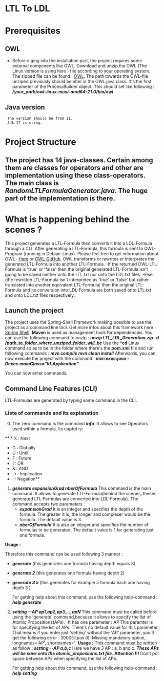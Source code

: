 # LTL To LDL
# Prerequisites
## OWL
- Before diging into the installation part, the project requires some external components like OWL.
Download and unzip the OWL (The Linux version  is using here ) file according to your operating system. The zipped file can be found : [OWL](https://owl.model.in.tum.de/).
The path towards the  OWL-file unziped previously should be alter   in the OWL.java class. It's the first parameter of the ProcessBuilder object.
This should set like following : ***/your_path/owl-linux-musl-amd64-21.0/bin/owl***


##  Java version
     The version should be from 11. 
     Jdk 17 is using.
# Project Structure
The project has 14 java-classes. Certain among them are classes for operators and other are implementation using these class-operators.
The main class is ***RandomLTLFormulaGenerator.java***. The huge part of the implementation is there.
- 


# What is  happening  behind the scenes ?
This project generates a LTL-Formula then converts it  into a LDL-Formula through a CLI.
After generating a LTL-Formula, this formula is sent to OWL-Program (running in Debian-Linux). Please feel free to get information about  OWL : [Here](https://owl.model.in.tum.de/) or [OWL-GitHub](https://github.com/owl-toolkit/owl).
OWL transforms or rewrites or interpretes  the generated LTL-Formula into another LTL-Formula.
-If the returned OWL-LTL-Formula is 'true' or 'false'  then 
the original generated LTL-Formula isn't going to be saved neither onto the LTL.txt nor onto the LDL.txt files.
-Else (the rewritten LTL-Formula isn't interpreted as 'true' or 'false' but rather translated into another equivalent LTL-Formula) then
the original LTL-Formula and its conversion into LDL-Formula are both saved onto LTL.txt and onto LDL.txt files respectively.

## Launch the project
The project uses the Spring-Shell Framework making possible to use the project as a command line tool. Get more infos about this framework here : [Spring Shell](https://spring.io/projects/spring-shell).
**Maven** is used as  management tools for dependencies. 
You can use the following command to unzip : ***unzip LTL_LDL_Generation.zip -d /path_to_folder_where_unziped_folder_will_be***
Use the ***cd** Linux command so as to be in the folder where there's the **pom.xml** file and run following commands :
***mvn compile***
***mvn clean install***
Afterwards, you can now execute the project with the command :     ***mvn exec:java -Dexec.mainClass="ltl.Application"***

You can now enter  commands.

## Command Line Features (CLI)
LTL-Formulas are generated by typing some command in the CLI.
### Liste of commands and its explanation

0. The zero command is the command ***info***. It allows to see Operators used within a formula. Its ouptut is:
   
** * X : Next
 * G : Globally
 * U : Until
 * F : Future
 * | : OR
 * & : AND
 * -> : Implication
 * ! : Negation**

   
1. ***generate expansionGrad nberOfFormula***
   This command is the main command. It allows to generate LTL-Formula(behind the scenes, theses generated LTL-Formulas are converted into LDL-Formula).
   The command accepts two parameters :
   - ***expansionGrad***
     It is an integer and specifies the depth of the formula. The greater it is, the longer and complexer would be the formula.
     The default value is 3.
   - ***nberOfFormula***
     It is also  an integer and specifies the number of formulas to be generated.
     The default value is 1 for generating just one formula.

  **Usage :**
  
   Therefore this command can be used following 3 manner :
   - ***generate***    (this generates one formula having depth equals 3)
   - ***generate 2***  (this generates one formula having depth 2)
   - ***generate 3 5*** (this generates for example  5 formula each one having depth 3 )

     For getting help about this command, use the following help-command : ***help generate***

2. ***setting --AP ap1,ap2,ap3,...,apN***
   This command must be called before using the 'generate' command,because it allows to specify the list of Atomic Propositions(APs).
   -It has one parameter : AP
   This paramter is for specifying the list of APs.
   There's no default value for this parameter. That means if you enter just 'setting' without the 'AP' parameter, you'll get the following error : 2000E:(pos 0): Missing mandatory option, longnames='AP', shortnames=''
**Usage :**
   This command must be written as follow :
   ***setting --AP a,b,c***
   Here we have 3 AP : a, b and c. ***These APs will be save onto the atomic_proposiions.txt file***.
   **Attention !!!**
   Don't put space between APs when specifying the list of APs.

   For getting help about this command, use the following help-command : ***help setting***



   
   
